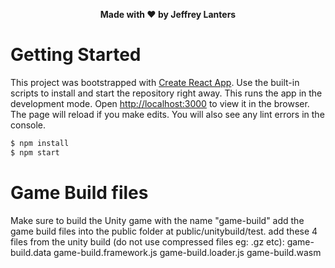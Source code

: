 <div align="center">

**Made with &hearts; by Jeffrey Lanters**

</div>

# Getting Started

This project was bootstrapped with [Create React App](https://github.com/facebook/create-react-app). Use the built-in scripts to install and start the repository right away. This runs the app in the development mode. Open [http://localhost:3000](http://localhost:3000) to view it in the browser. The page will reload if you make edits. You will also see any lint errors in the console.

```sh
$ npm install
$ npm start
```

# Game Build files

Make sure to build the Unity game with the name "game-build"
add the game build files into the public folder at public/unitybuild/test.
add these 4 files from the unity build (do not use compressed files eg: .gz etc):
game-build.data
game-build.framework.js
game-build.loader.js
game-build.wasm
